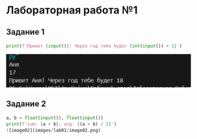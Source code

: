 # **Лабораторная работа №1**
## Задание 1
```python
print(f'Привет {input()}! Через год тебе будет {int(input()) + 1}')
```
![image01](images/lab01/image01.png)
## Задание 2 
```python
a, b = float(input()), float(input())
print(f'sum: {a + b}; avg: {(a + b) / 2}')
![image02](images/lab01/image02.png)